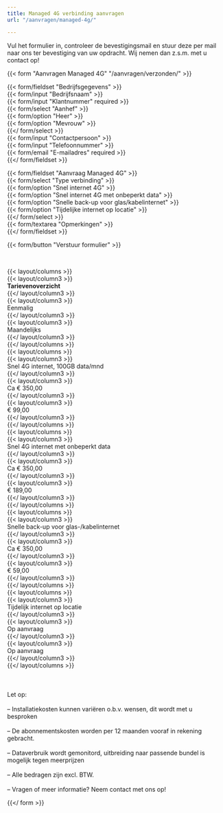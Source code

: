 ```yaml
---
title: Managed 4G verbinding aanvragen
url: "/aanvragen/managed-4g/"

---
```

Vul het formulier in, controleer de bevestigingsmail en stuur deze per mail naar ons ter bevestiging van uw opdracht. Wij nemen dan z.s.m. met u contact op!

{{< form "Aanvragen Managed 4G" "/aanvragen/verzonden/" >}}

{{< form/fieldset "Bedrijfsgegevens" >}}  
{{< form/input "Bedrijfsnaam" >}}  
{{< form/input "Klantnummer" required >}}  
{{< form/select "Aanhef" >}}  
{{< form/option "Heer" >}}  
{{< form/option "Mevrouw" >}}  
{{</ form/select >}}  
{{< form/input "Contactpersoon" >}}  
{{< form/input "Telefoonnummer" >}}  
{{< form/email "E-mailadres" required >}}  
{{</ form/fieldset >}}

{{< form/fieldset "Aanvraag Managed 4G" >}}  
{{< form/select "Type verbinding" >}}  
{{< form/option "Snel internet 4G" >}}  
{{< form/option "Snel internet 4G met onbeperkt data" >}}  
{{< form/option "Snelle back-up voor glas/kabelinternet" >}}  
{{< form/option "Tijdelijke internet op locatie" >}}  
{{</ form/select >}}  
{{< form/textarea "Opmerkingen" >}}  
{{</ form/fieldset >}}

{{< form/button "Verstuur formulier" >}}

<br>

{{< layout/columns >}}  
{{< layout/column3 >}}  
**Tarievenoverzicht**  
{{</ layout/column3 >}}  
{{< layout/column3 >}}  
Eenmalig  
{{</ layout/column3 >}}  
{{< layout/column3 >}}  
Maandelijks  
{{</ layout/column3 >}}  
{{</ layout/columns >}}  
{{< layout/columns >}}  
{{< layout/column3 >}}  
Snel 4G internet, 100GB data/mnd  
{{</ layout/column3 >}}  
{{< layout/column3 >}}  
Ca € 350,00  
{{</ layout/column3 >}}  
{{< layout/column3 >}}  
€ 99,00  
{{</ layout/column3 >}}  
{{</ layout/columns >}}  
{{< layout/columns >}}  
{{< layout/column3 >}}  
Snel 4G internet met onbeperkt data  
{{</ layout/column3 >}}  
{{< layout/column3 >}}  
Ca € 350,00  
{{</ layout/column3 >}}  
{{< layout/column3 >}}  
€ 189,00  
{{</ layout/column3 >}}  
{{</ layout/columns >}}  
{{< layout/columns >}}  
{{< layout/column3 >}}  
Snelle back-up voor glas-/kabelinternet  
{{</ layout/column3 >}}  
{{< layout/column3 >}}  
Ca € 350,00  
{{</ layout/column3 >}}  
{{< layout/column3 >}}  
€ 59,00  
{{</ layout/column3 >}}  
{{</ layout/columns >}}  
{{< layout/columns >}}  
{{< layout/column3 >}}  
Tijdelijk internet op locatie  
{{</ layout/column3 >}}  
{{< layout/column3 >}}  
Op aanvraag  
{{</ layout/column3 >}}  
{{< layout/column3 >}}  
Op aanvraag  
{{</ layout/column3 >}}  
{{</ layout/columns >}}  
<br><br>  
Let op:<br>  
– Installatiekosten kunnen variëren o.b.v. wensen, dit wordt met u besproken<br>  
– De abonnementskosten worden per 12 maanden vooraf in rekening gebracht.<br>  
– Dataverbruik wordt gemonitord, uitbreiding naar passende bundel is mogelijk tegen meerprijzen<br>  
– Alle bedragen zijn excl. BTW.<br>  
– Vragen of meer informatie? Neem contact met ons op!<br>  
  
{{</ form >}}